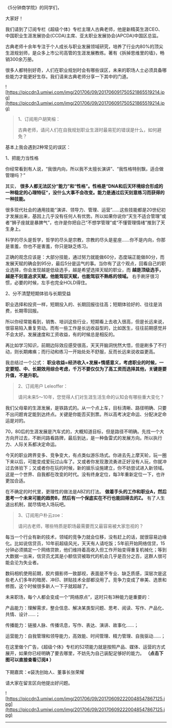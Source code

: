 《5分钟商学院》的同学们，

大家好！

我们请到了订阅专栏《超级个体》专栏主理人古典老师，他是新精英生涯CEO、中国职业生涯发展协会(CCDA)主席、亚太职业发展协会(APCDA)中国区总监。

古典老师十余年专注于个人成长与职业发展领域研究，培养了行业内80%的顶尖生涯规划师，是众多上市公司高管的生涯发展教练。著有《拆掉思维里的墙》，畅销300余万册。

很多人都特别好奇，人们在职业规划时会有哪些误区，未来的职场人士必须具备哪些能力才能更好生存。我们请来古典老师分享一下其中的门道。

![https://piccdn3.umiwi.com/img/201706/09/201706091750521865519214.jpg](https://piccdn3.umiwi.com/img/201706/09/201706091750521865519214.jpg)

> 1、订阅用户胡笑榕：
> 
> 古典老师，请问人们在自我规划职业生涯时最易犯的错误是什么，如何避免？

基本上我会遇到2种常见的误区：

1、把能力当性格

你经常看到有人说，“我很内向，所以我不太擅长演讲”、“我性格特别飘，适合做管理吗？”

其实， **很多人都无法区分“能力”和“性格”。性格是“DNA和后天环境综合形成的一种稳定的心理特征”，没什么大事不会改变。能力是通过后天刻意练习而获得的一种技能。**

很多现代社会的通用技能“演讲、领导力、管理、运营”……这些技能都是20世纪初才发展出来，基因上几乎没有任何人有优势。所以如果你说你“天生不适合管理”或者“狮子座就是暴脾气”，也许是你把自己“不想学管理”或“不懂管理情绪”推到了天生身上。

科学的尽头是哲学，哲学的尽头是宗教，宗教的尽头是星座……你不是内向，你那是害羞，你也不是害羞，你只是缺乏练习。

正确的观念应该是：大部分技能，通过努力就能做60分，态度端正能做80分，而发展天赋的确会到95分，最后5分是运气的事。当你有了这个观点，回看自己的职业选择，你会发现越是低级选手，越是希望选择天赋的职业，而 **越是顶级选手，越是不刻意追求天赋，他能驾驭天赋，也能驾驭不熟练的领域。** 右手刷牙很习惯，必要的时候，左手也完全HOLD得住。

2、分不清楚短期体验与长期受益

职业选择和投资一样，短期投入的、长期回报往往高；短期体验好的、往往是消费，长期零回报。

所以你经常能看到，销售、培训这些行业，短期看上去收入很高，但是长远来说，很容易陷入重复劳动。而有一些工作是长远收益型的，比如医生，往往前期感觉并不会太好。发展速度和工资收益，有的时候总是相反的。

再比如学习知识，前期边际效应感受很高，天天开脑洞恍然大悟，但是刷多了不行动，则长期瘫痪；而行动和练习一开始处处不舒服，反而长远来说收益更高。

我总结过一个公式： **职业收益=经济收入+发展+情感意义，考虑职业的时候，一定要短、中、长期效用综合考虑，千万不要仅仅为了高工资而选择其他，关键是要升值，不是升职。**

> 2、订阅用户 Leleoffer：
> 
> 请问未来5～10年，您觉得人们对生涯生活生命的认知会有哪些重大变化？

我们父母辈的生涯发展，是铁路式的。从一个点上车，目标清晰、路径明确、只要不出问题肯定能到达终点。关键是你能否买到票。所以高考决定命运、分配决定命运是对的。

70，80后的生涯发展是汽车式的，大概知道目标，但是路径不明确。先找一个大方向开过去，不断问路看路牌，最后到达，是一种鱼雷式的发展方向。所以执行力、人际关系都决定命运。

今天的职业跨界变多、竞争变大，有点类似游乐场式。你进去先上摩天轮，玩一圈下来以后，可能变成爱玩过山车了。又或者你发现激流勇进正好没有人玩，你就冲过去体验下；又或者你在玩的时候，新的娱乐设施建立，你不妨尝试进入新领域。这是一个世界、自我都在改变的时代。没有终身定位，每3年重新定位一下，也许更加合适。

在不确定的时代里，更理性的做法是ABZ的打法。 **做着手头的工作和职业A，然后思考一个未来可能的趋势B，然后有一个保底实在不行也能回得去的Z。** 有了人生退出机制，就尽情地入场玩吧。

> 3、订阅用户朴云zoe：
> 
> 请问古老师，哪些特质是职场最需要而又最容易被大家忽视的？

每当一个行业有新的技术，领域的竞争力就会位移，没有赶上的话，就很容易边缘化。比如说信贷员，10年前超级风光，天天有人请吃饭；5年前开始网络信贷，15分钟必须搞定一个网络贷款，他们维持着高收入但工作开始变得重复机械化；等到大数据一出来，信贷员尤其是小额信贷被取代的机会几乎是百分之百，这群人很可能会沦为失业者。

数码相机使用前期，胶片摄影师一致鄙视，表面是不专业、缺乏质感，深层次是这些老人们多年的暗房、冲印、拼贴技术全部都没用了。竞争力变成了审美、选景和修图，这个时候很多新人一下子就超越了。

未来职场，每个人都会变成一个“网络原点”，这时只有3种能力是重要的：

产品能力：理解需求，整合信息、解决某类型问题、思考、阅读、写作、产品化、共情、设计……；

传播能力：链接人脉、传播讯息，写作、表达、演讲、故事化……；

运营能力：自我管理和领导能力，高效能、时间管理、精力管理、自我驱动……；

在这里做个广告，《超级个体》专栏的52项能力就是按照产品、媒体、运营的方式展开，如果你已经明确了要去哪里，不妨先为自己装配足够好的能力。 **（点击下图可以直接查看订阅⬇️ ）**

下期嘉宾：e袋洗创始人、董事长张荣耀

请大家在留言区向他提出好问题。

![https://piccdn3.umiwi.com/img/201706/09/201706092220048547867125.jpg](https://piccdn3.umiwi.com/img/201706/09/201706092220048547867125.jpg)

---
